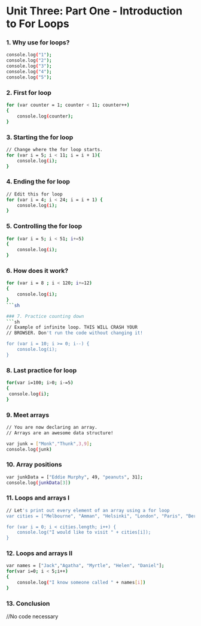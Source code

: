 # Unit Three: Part One - Introduction to For Loops

### 1. Why use for loops?
```sh
console.log("1");
console.log("2");
console.log("3");
console.log("4");
console.log("5");
```
### 2. First for loop
```sh
for (var counter = 1; counter < 11; counter++) 
{
    console.log(counter);
}
```
### 3. Starting the for loop
```sh
// Change where the for loop starts.
for (var i = 5; i < 11; i = i + 1){
    console.log(i);
}
```

### 4. Ending the for loop
```sh
// Edit this for loop
for (var i = 4; i < 24; i = i + 1) {
    console.log(i);
}
```
### 5. Controlling the for loop
```sh
for (var i = 5; i < 51; i+=5)
{
    console.log(i);
}
```

### 6. How does it work?
```sh
for (var i = 8 ; i < 120; i+=12) 
{
    console.log(i);
}
```sh

### 7. Practice counting down
```sh
// Example of infinite loop. THIS WILL CRASH YOUR
// BROWSER. Don't run the code without changing it!

for (var i = 10; i >= 0; i--) {
    console.log(i);
}
```

### 8. Last practice for loop
```sh
for(var i=100; i>0; i-=5)
{
 console.log(i);
}
```

### 9. Meet arrays
```sh
// You are now declaring an array.
// Arrays are an awesome data structure!

var junk = ["Monk","Thunk",3,9];
console.log(junk)
```

### 10. Array positions
```sh
var junkData = ["Eddie Murphy", 49, "peanuts", 31];
console.log(junkData[3])
```

### 11. Loops and arrays I
```sh
// Let's print out every element of an array using a for loop
var cities = ["Melbourne", "Amman", "Helsinki", "London", "Paris", "Berlin","Beijing", "NYC"];

for (var i = 0; i < cities.length; i++) {
    console.log("I would like to visit " + cities[i]);
}
```
### 12. Loops and arrays II
```sh
var names = ["Jack","Agatha", "Myrtle", "Helen", "Daniel"];
for(var i=0; i < 5;i++)
{
    console.log("I know someone called " + names[i])
}
```
### 13. Conclusion

//No code necessary

